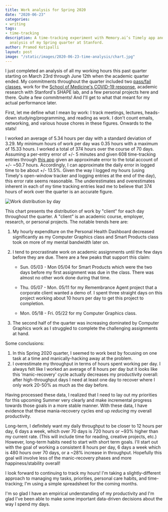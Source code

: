 ```yaml
---
title: Work analysis for Spring 2020
date: "2020-06-23"
categories:
- writing
tags:
- time-tracking
description: A time-tracking experiment with Memory.ai’s Timely app and a post-hoc
  analysis of my Spring quarter at Stanford.
author: Pramod Kotipalli
layout: post
image: "/static/images/2020-06-23-time-analysis/chart.jpg"
---
```


I just completed an analysis of all my working hours this
past quarter starting on March 23rd through June 12th when
the academic quarter ended. My commitments throughout the
quarter included two [pass/fail
classes](https://www.stanforddaily.com/2020/03/26/spring-classes-to-be-graded-on-satisfactory-no-credit-scale-faculty-senate-decides/),
work for the [School of Medicine's COVID-19
response](https://innovations.stanford.edu/wearables),
academic research with Stanford's SHAPE lab, and a few
personal projects here and there. Quite a few commitments!
And I'll get to what that meant for my actual performance
later.

First, let me define what I mean by work: I track meetings,
lectures, heads-down studying/programming, and reading as
work. I don't count emails, networking, and various house
chores in these figures. Onwards to the stats!

I worked an average of 5.34 hours per day with a standard
deviation of 3.29. My minimum hours of work per day was 0.35
hours with a maximum of 15.33 hours. I worked a total of 374
hours over the course of 70 days. Assuming a per-entry error
of +/- 5 minutes and given 608 time-tracking entries through
[this
app](https://memory.ai/timely/features/automatic-time-tracking)
given an approximate error to the total account of +/- ~50.7
hours. Accordingly, I can approximate the daily error in
logged time to be about +/- 13.5%. Given the way I logged my
hours (using Timely's open-window tracker and logging
entries at the end of the day), this error rate seems
reasonable. The underestimates and overestimates inherent in
each of my time tracking entries lead me to believe that 374
hours of work over the quarter is an accurate figure.

![Work distribution by
day](/static/images/2020-06-23-time-analysis/chart.jpg)


This chart presents the distribution of work by "client" for
each day throughout the quarter. A "client" is an academic
course, employer, research, or personal projects. The
notable trends here are:
  1. My hourly expenditure on the Personal Health Dashboard
     decreased significantly as my Computer Graphics class
     and Smart Products class took on more of my mental
     bandwidth later on.
  2. I tend to procrastinate work on academic assignments
     until the few days before they are due. There are a few
     peaks that support this claim:

      * Sun. 05/03 - Mon 05/04 for Smart Products which were
        the two days before my first assignment was due in
        the class. There was almost no other work done
        during that time.

      * Thu. 05/07 - Mon. 05/11 for my Remembrance Agent
        project that a corporate client wanted a demo of. I
        spent three straight days on this project working
        about 10 hours per day to get this project to
        completion.

      * Mon. 05/18 - Fri. 05/22 for my Computer Graphics
        class.
  3. The second half of the quarter was increasing dominated
     by Computer Graphics work as I struggled to complete
     the challenging assignments at hand.

Some conclusions:
  1. In this Spring 2020 quarter, I seemed to work best by
     focusing on one task at a time and manically-hacking
     away at the problem.
  2. I overestimate my throughput in terms of hours spent
     working per day. I always felt like I worked an average
     of 8 hours per day but it looks like this
     ‘manic-recovery' cycle actually decreases my
     productivity overall: after high-throughput days I need
     at least one day to recover where I only work 20-50% as
     much as the day before.

Having processed these data, I realized that I need to lay
out my priorities for this upcoming Summer very clearly and
make incremental progress towards those goals in a more
stable manner. With these data, I have evidence that these
mania-recovery cycles end up _reducing_ my overall
productivity.

Long-term, I definitely want my daily throughput to be
closer to 12 hours per day, 6 days a week, which over 70
days is 720 hours or ~93% higher than my current rate. (This
will include time for reading, creative projects, etc.)
However, long-term habits need to start with short term
goals. I'll start out with the goal of working a consistent
8 hours per day, 6 days a week which is 480 hours over 70
days, or a ~28% increase in throughput. Hopefully this goal
will involve less of the manic-recovery phases and more
happiness/stability overall!

I look forward to continuing to track my hours! I'm taking a
slightly-different approach to managing my tasks,
priorities, personal care habits, and time-tracking; I'm
using a simple spreadsheet for the coming months.

I'm so glad I have an empirical understanding of my
productivity and I'm glad I've been able to make some
important data-driven decisions about the way I spend my
days.
